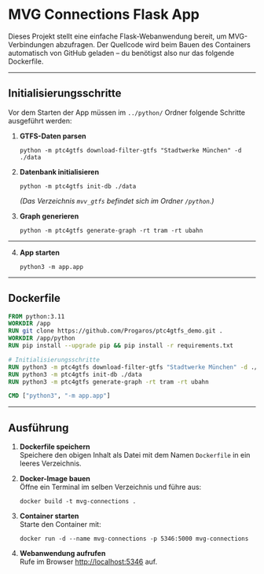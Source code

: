 # MVG Connections Flask App

Dieses Projekt stellt eine einfache Flask-Webanwendung bereit, um MVG-Verbindungen abzufragen. Der Quellcode wird beim Bauen des Containers automatisch von GitHub geladen – du benötigst also nur das folgende Dockerfile.

---

## Initialisierungsschritte

Vor dem Starten der App müssen im ```../python/``` Ordner folgende Schritte ausgeführt werden:

1. **GTFS-Daten parsen**  
   ```
   python -m ptc4gtfs download-filter-gtfs "Stadtwerke München" -d ./data
   ```

2. **Datenbank initialisieren**  
   ```
   python -m ptc4gtfs init-db ./data
   ```
   *(Das Verzeichnis `mvv_gtfs` befindet sich im Ordner `/python`.)*

3. **Graph generieren**  
   ```
   python -m ptc4gtfs generate-graph -rt tram -rt ubahn
   ```
---

4. **App starten**  
   ```
   python3 -m app.app
   ```

---

## Dockerfile

```dockerfile
FROM python:3.11
WORKDIR /app
RUN git clone https://github.com/Progaros/ptc4gtfs_demo.git .
WORKDIR /app/python
RUN pip install --upgrade pip && pip install -r requirements.txt

# Initialisierungsschritte
RUN python3 -m ptc4gtfs download-filter-gtfs "Stadtwerke München" -d ./data
RUN python3 -m ptc4gtfs init-db ./data
RUN python3 -m ptc4gtfs generate-graph -rt tram -rt ubahn

CMD ["python3", "-m app.app"]
```

---

## Ausführung

1. **Dockerfile speichern**  
   Speichere den obigen Inhalt als Datei mit dem Namen `Dockerfile` in ein leeres Verzeichnis.

2. **Docker-Image bauen**  
   Öffne ein Terminal im selben Verzeichnis und führe aus:
   ```
   docker build -t mvg-connections .
   ```

3. **Container starten**  
   Starte den Container mit:
   ```
   docker run -d --name mvg-connections -p 5346:5000 mvg-connections
   ```

4. **Webanwendung aufrufen**  
   Rufe im Browser [http://localhost:5346](http://localhost:5346) auf.
